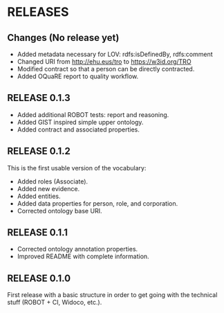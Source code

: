 # RELEASES

## Changes (No release yet)

* Added metadata necessary for LOV: rdfs:isDefinedBy, rdfs:comment
* Changed URI from http://ehu.eus/tro to https://w3id.org/TRO
* Modified contract so that a person can be directly contracted.
* Added OQuaRE report to quality workflow.

## RELEASE 0.1.3

* Added additional ROBOT tests: report and reasoning.
* Added GIST inspired simple upper ontology.
* Added contract and associated properties.

## RELEASE 0.1.2

This is the first usable version of the vocabulary:

* Added roles (Associate).
* Added new evidence.
* Added entities.
* Added data properties for person, role, and corporation.
* Corrected ontology base URI.

## RELEASE 0.1.1

* Corrected ontology annotation properties.
* Improved README with complete information.

## RELEASE 0.1.0

First release with a basic structure in order to get going with the technical stuff (ROBOT + CI, Widoco, etc.).
